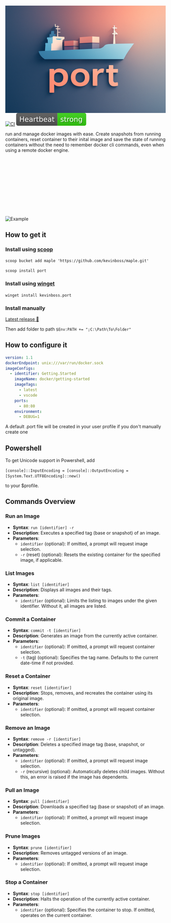 <p align="center">
  <img src="https://github.com/kevinboss/port/blob/master/logo_1.png" align="left" style="margin-right: 10px;" />
</p>

[![CI](https://github.com/kevinboss/port/actions/workflows/ci.yaml/badge.svg?event=push)](https://github.com/kevinboss/port/actions/workflows/ci.yaml)
[![CI](https://raw.githubusercontent.com/kevinboss/heartbeat/main/badges/kevinboss_port.svg)](https://github.com/kevinboss/heartbeat)

run and manage docker images with ease. Create snapshots from running containers, reset container to their inital image and save the state of running containers without the need to remember docker cli commands, even when using a remote docker engine.

<br/><br/><br/><br/><br/><br/><br/><br/><br/><br/>

![Example](https://github.com/kevinboss/port/raw/master/example-2.gif)

## How to get it

### Install using [scoop](https://scoop.sh)

`scoop bucket add maple 'https://github.com/kevinboss/maple.git'`

`scoop install port`

### Install using [winget](https://learn.microsoft.com/en-us/windows/package-manager/winget/) 

`winget install kevinboss.port`

### Install manually

[Latest release 💾](https://github.com/kevinboss/port/releases/latest)

Then add folder to path `$Env:PATH += ";C:\Path\To\Folder"`

## How to configure it

```yaml
version: 1.1
dockerEndpoint: unix:///var/run/docker.sock
imageConfigs:
  - identifier: Getting.Started
    imageName: docker/getting-started
    imageTags:
      - latest
      - vscode
    ports:
      - 80:80
    environment:
      - DEBUG=1
```

A default .port file will be created in your user profile if you don't manually create one

## Powershell

To get Unicode support in Powershell, add 

`[console]::InputEncoding = [console]::OutputEncoding = [System.Text.UTF8Encoding]::new()`
 
to your $profile.

## Commands Overview

### Run an Image
- **Syntax**: `run [identifier] -r`
- **Description**: Executes a specified tag (base or snapshot) of an image.
- **Parameters**:
  - `identifier` (optional): If omitted, a prompt will request image selection.
  - `-r` (reset) (optional): Resets the existing container for the specified image, if applicable.

### List Images
- **Syntax**: `list [identifier]`
- **Description**: Displays all images and their tags.
- **Parameters**:
  - `identifier` (optional): Limits the listing to images under the given identifier. Without it, all images are listed.

### Commit a Container
- **Syntax**: `commit -t [identifier]`
- **Description**: Generates an image from the currently active container.
- **Parameters**:
  - `identifier` (optional): If omitted, a prompt will request container selection.
  - `-t` (tag) (optional): Specifies the tag name. Defaults to the current date-time if not provided.

### Reset a Container
- **Syntax**: `reset [identifier]`
- **Description**: Stops, removes, and recreates the container using its original image.
- **Parameters**:
  - `identifier` (optional): If omitted, a prompt will request container selection.

### Remove an Image
- **Syntax**: `remove -r [identifier]`
- **Description**: Deletes a specified image tag (base, snapshot, or untagged).
- **Parameters**:
  - `identifier` (optional): If omitted, a prompt will request image selection.
  - `-r` (recursive) (optional): Automatically deletes child images. Without this, an error is raised if the image has dependents.

### Pull an Image
- **Syntax**: `pull [identifier]`
- **Description**: Downloads a specified tag (base or snapshot) of an image.
- **Parameters**:
  - `identifier` (optional): If omitted, a prompt will request image selection.

### Prune Images
- **Syntax**: `prune [identifier]`
- **Description**: Removes untagged versions of an image.
- **Parameters**:
  - `identifier` (optional): If omitted, a prompt will request image selection.

### Stop a Container
- **Syntax**: `stop [identifier]`
- **Description**: Halts the operation of the currently active container.
- **Parameters**:
  - `identifier` (optional): Specifies the container to stop. If omitted, operates on the current container.
